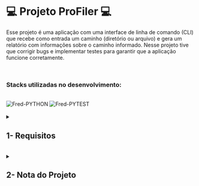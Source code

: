 # :computer: Projeto ProFiler :computer:

Esse projeto é uma aplicação com uma interface de linha de comando (CLI) que recebe como entrada um caminho (diretório ou arquivo) e gera um relatório com informações sobre o caminho informado.
Nesse projeto tive que corrigir bugs e implementar testes para garantir que a aplicação funcione corretamente.

<br />

### Stacks utilizadas no desenvolvimento:
<div style="display: inline_block"><br>
  <img alt="Fred-PYTHON" src="https://img.shields.io/static/v1?style=for-the-badge&message=Python&color=3776AB&logo=Python&logoColor=FFFFFF&label=" />
  <img alt="Fred-PYTEST" src="https://img.shields.io/static/v1?style=for-the-badge&message=Pytest&color=0A9EDC&logo=Pytest&logoColor=FFFFFF&label=" />
</div>

<br />

<details>
<summary>
  
## 1- Requisitos
  
</summary>

### 1. Elimine o(s) bug(s) da função show_deepest_file

### 2. Elimine o(s) bug(s) da função find_file_by_name

### 3. Crie testes para a função show_preview

### 4. Crie testes para a função show_details

### 5. Crie testes para a função show_disk_usage

### 6. Crie testes para a função find_duplicate_files
  
</details>
<br />

<details>
<summary>

## 2- Nota do Projeto

</summary>

## 100% :heavy_check_mark:

![Project-Pro-Filer](https://raw.githubusercontent.com/FredericoTP/trybe-project-29-pro-filer/main/images/profiler.png)

</details>
<br />
